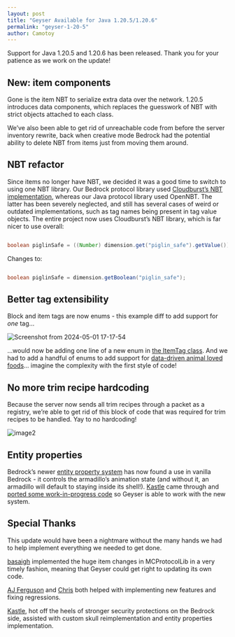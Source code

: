 ```yaml
---
layout: post
title: "Geyser Available for Java 1.20.5/1.20.6"
permalink: "geyser-1-20-5"
author: Camotoy
---
```


Support for Java 1.20.5 and 1.20.6 has been released. Thank you for your patience as we work on the update!

## New: item components

Gone is the item NBT to serialize extra data over the network. 1.20.5 introduces data components, which replaces the guesswork of NBT with strict objects attached to each class.

We’ve also been able to get rid of unreachable code from before the server inventory rewrite, back when creative mode Bedrock had the potential ability to delete NBT from items just from moving them around.

## NBT refactor

Since items no longer have NBT, we decided it was a good time to switch to using one NBT library. Our Bedrock protocol library used [Cloudburst’s NBT implementation](https://github.com/CloudburstMC/NBT), whereas our Java protocol library used OpenNBT. The latter has been severely neglected, and still has several cases of weird or outdated implementations, such as tag names being present in tag value objects. The entire project now uses Cloudburst’s NBT library, which is far nicer to use overall:

```java

boolean piglinSafe = ((Number) dimension.get("piglin_safe").getValue()).byteValue() != (byte) 0;

```

Changes to:

```java

boolean piglinSafe = dimension.getBoolean("piglin_safe");

```

## Better tag extensibility

Block and item tags are now enums - this example diff to add support for _one_ tag…

![Screenshot from 2024-05-01 17-17-54](https://github.com/GeyserMC/GeyserBlog/assets/20743703/1ea7e552-3afb-4a48-ad68-69cedc726f47)

…would now be adding one line of a new enum in [the ItemTag class](https://github.com/GeyserMC/Geyser/blob/8b7b8cdffdb7aba97ef817037859d1151f4b2665/core/src/main/java/org/geysermc/geyser/session/cache/tags/ItemTag.java). And we had to add a handful of enums to add support for [data-driven animal loved foods](https://github.com/GeyserMC/Geyser/commit/59a2c0dc02abacd00fe3a72788cc9317c891557e)... imagine the complexity with the first style of code!

## No more trim recipe hardcoding

Because the server now sends all trim recipes through a packet as a registry, we’re able to get rid of this block of code that was required for trim recipes to be handled. Yay to no hardcoding!

![image2](https://github.com/GeyserMC/GeyserBlog/assets/20743703/31d55bbe-32fd-4539-896d-a4621f2193ec)

## Entity properties

Bedrock’s newer [entity property system](https://learn.microsoft.com/en-us/minecraft/creator/documents/introductiontoentityproperties?view=minecraft-bedrock-stable) has now found a use in vanilla Bedrock - it controls the armadillo’s animation state (and without it, an armadillo will default to staying inside its shell!). [Kastle](https://github.com/Kas-tle) came through and [ported some work-in-progress code](https://github.com/GeyserMC/Geyser/commit/99e6a2981da27a9ec8f09c04cfc8e73a296e4263) so Geyser is able to work with the new system. 

## Special Thanks

This update would have been a nightmare without the many hands we had to help implement everything we needed to get done.

[basaigh](https://github.com/basaigh) implemented the huge item changes in MCProtocolLib in a very timely fashion, meaning that Geyser could get right to updating its own code.

[AJ Ferguson](https://github.com/AJ-Ferguson) and [Chris](https://github.com/onebeastchris) both helped with implementing new features and fixing regressions.

[Kastle](https://github.com/Kas-tle), hot off the heels of stronger security protections on the Bedrock side, assisted with custom skull reimplementation and entity properties implementation.
